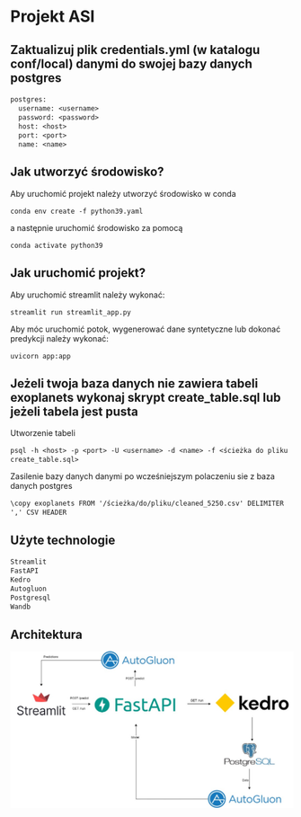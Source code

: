# Projekt ASI

## Zaktualizuj plik credentials.yml (w katalogu conf/local) danymi do swojej bazy danych postgres

```
postgres:
  username: <username>
  password: <password>
  host: <host>
  port: <port>
  name: <name>
```

## Jak utworzyć środowisko?

Aby uruchomić projekt należy utworzyć środowisko w conda

```
conda env create -f python39.yaml
```

a następnie uruchomić środowisko za pomocą

```
conda activate python39
```

## Jak uruchomić projekt? 

Aby uruchomić streamlit należy wykonać: 

```
streamlit run streamlit_app.py
```

Aby móc uruchomić potok, wygenerować dane syntetyczne lub dokonać predykcji należy wykonać: 

```
uvicorn app:app
```

## Jeżeli twoja baza danych nie zawiera tabeli exoplanets wykonaj skrypt create_table.sql lub jeżeli tabela jest pusta

Utworzenie tabeli
```
psql -h <host> -p <port> -U <username> -d <name> -f <ścieżka do pliku create_table.sql>
```

Zasilenie bazy danych danymi po wcześniejszym polaczeniu sie z baza danych postgres

```
\copy exoplanets FROM '/ścieżka/do/pliku/cleaned_5250.csv' DELIMITER ',' CSV HEADER
```

## Użyte technologie

```
Streamlit
FastAPI
Kedro
Autogluon
Postgresql
Wandb
```

## Architektura

![architektura](<../dokumentacja/ASI_architektura.jpg>)